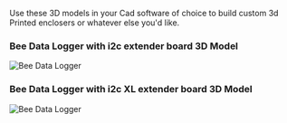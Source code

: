 Use these 3D models in your Cad software of choice to build custom 3d Printed enclosers or whatever else you'd like. 

### Bee Data Logger with i2c extender board 3D Model
![Bee Data Logger](https://github.com/strid3r21/Bee-Data-Logger/blob/main/3D%20Models/i2c%20Extender%20boards/With%20Bee%20Data%20Logger%20Connected/BDL-Extender-with-BDL-Attached.jpg?raw=true)

### Bee Data Logger with i2c XL extender board 3D Model
![Bee Data Logger](https://github.com/strid3r21/Bee-Data-Logger/blob/main/3D%20Models/i2c%20Extender%20boards/With%20Bee%20Data%20Logger%20Connected/BDL-Extender-with-BDL-Attached.jpg?raw=true)